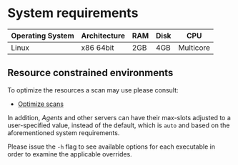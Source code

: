 # System requirements

| Operating System | Architecture | RAM | Disk | CPU         | 
|------------------|--------------|-----|------|-------------|
| Linux            | x86 64bit    | 2GB | 4GB  | Multicore   |

## Resource constrained environments

To optimize the resources a scan may use please consult:

* [Optimize scans](./how-to/optimize-scans.md)

In addition, _Agents_ and other servers can have their max-slots adjusted 
to a user-specified value, instead of the default, which is `auto` and based
on the aforementioned system requirements.

Please issue the `-h` flag to see available options for each executable in order
to examine the applicable overrides.
